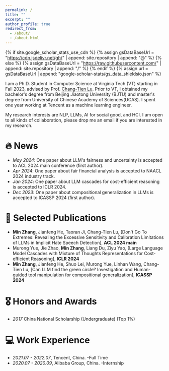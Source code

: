 ```yaml
---
permalink: /
title: ""
excerpt: ""
author_profile: true
redirect_from: 
  - /about/
  - /about.html
---
```


{% if site.google_scholar_stats_use_cdn %}
{% assign gsDataBaseUrl = "https://cdn.jsdelivr.net/gh/" | append: site.repository | append: "@" %}
{% else %}
{% assign gsDataBaseUrl = "https://raw.githubusercontent.com/" | append: site.repository | append: "/" %}
{% endif %}
{% assign url = gsDataBaseUrl | append: "google-scholar-stats/gs_data_shieldsio.json" %}

<span class='anchor' id='about-me'></span>
<p>
I am a Ph.D. Student in Computer Science at Virginia Tech (VT) starting in Fall 2023, advised by Prof. <a href="https://people.cs.vt.edu/ctlu/"> Chang-Tien Lu</a>. Prior to VT, I obtained my bachelor's degree from Beijing Jiaotong University (BJTU) and master's degree from University of Chinese Academy of Sciences(UCAS). I spent one year working at Tencent as a machine learning engineer.
</p>

My research interests are NLP, LLMs, AI for social good, and HCI. I am open to all kinds of collaboration, please drop me an email if you are interested in my research.

# 🔥 News
- *May 2024*: One paper about LLM's fairness and uncertainty is accepted to ACL 2024 main conference (first author).
- *Apr 2024*: One paper about fair financial analysis is accepted to NAACL 2024 industry track.
- *Jan 2024*: One paper about LLM cascades for cost-efficient reasoning is accepted to ICLR 2024.
- *Dec 2023*: One paper about compositional generalization in LLMs is accepted to ICASSP 2024 (first author). 

# 📝 Selected Publications
- **Min Zhang**, Jianfeng He, Taoran Ji, Chang-Tien Lu, [Don't Go To Extremes: Revealing the Excessive Sensitivity and Calibration Limitations of LLMs in Implicit Hate Speech Detection], **ACL 2024 main**
- Murong Yue, Jie Zhao, **Min Zhang**, Liang Du, Ziyu Yao, [Large Language Model Cascades with Mixture of Thoughts Representations for Cost-efficient Reasoning], **ICLR 2024**
- **Min Zhang**, Jianfeng He, Shuo Lei, Murong Yue, Linhan Wang, Chang-Tien Lu, [Can LLM find the green circle? Investigation and Human-guided tool manipulation for compositional generalization], **ICASSP 2024**

# 🎖 Honors and Awards
- *2017* China National Scholarship (Undergraduate) (Top 1%)

# 💻 Work Experience
- *2021.07 - 2022.07*, Tencent, China. -Full Time
- *2020.07 - 2020.09*, Alibaba Group, China. -Internship
